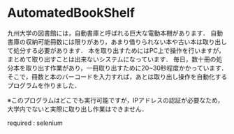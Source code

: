 # AutomatedBookShelf

九州大学の図書館には，自動書庫と呼ばれる巨大な電動本棚があります．
自動書庫の収納可能冊数には限りがあり，あまり借りられない本や古い本は取り出して処分する必要があります．
本を取り出すためにはPC上で操作を行いますが，まとめて取り出すことは出来ないシステムになっています．
毎日，数十冊の処分本を取り出す作業があり，一冊取り出すために20~30秒程度かかっています．
そこで，冊数と本のバーコードを入力すれば，あとは取り出し操作を自動化するプログラムを作りました．

※このプログラムはどこでも実行可能ですが，IPアドレスの認証が必要なため，大学内でないと実際に取り出し作業はできません．

required : selenium
